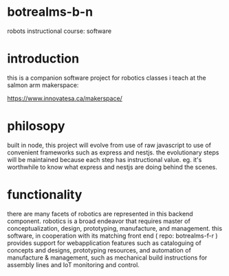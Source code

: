 # botrealms-b-n
robots instructional course: software

# introduction
this is a companion software project for robotics classes i teach at the salmon arm makerspace:

https://www.innovatesa.ca/makerspace/

# philosopy
built in node, this project will evolve from use of raw javascript to use of convenient 
frameworks such as express and nestjs.  the evolutionary steps will be maintained because each 
step has instructional value. eg. it's worthwhile to know what express and nestjs are doing behind 
the scenes. 

# functionality
there are many facets of robotics are represented in this backend component.  robotics is a broad 
endeavor that requires master of conceptualization, design, prototyping, manufacture, and management. 
this software, in cooperation with its matching front end ( repo: botrealms-f-r ) provides support
for webapplication features such as cataloguing of concepts and designs, prototyping resources, and 
automation of manufacture & management, such as mechanical build instructions for assembly lines and 
IoT monitoring and control.

